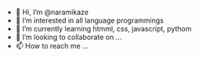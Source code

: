 - 👋 Hi, I’m @naramikaze
- 👀 I’m interested in all language programmings
- 🌱 I’m currently learning htmml, css, javascript, pythom
- 💞️ I’m looking to collaborate on ...
- 📫 How to reach me ...

<!---
naramikaze/naramikaze is a ✨ special ✨ repository because its `README.md` (this file) appears on your GitHub profile.
You can click the Preview link to take a look at your changes.
--->
